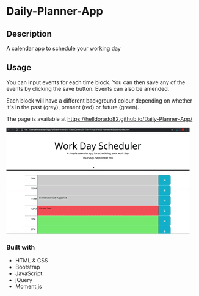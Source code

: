 # Daily-Planner-App

## Description

A calendar app to schedule your working day

## Usage

You can input events for each time block. You can then save any of the events by clicking the save button. Events can also be amended.

Each block will have a different background colour depending on whether it's in the past (grey), present (red) or future (green).

The page is available at https://helldorado82.github.io/Daily-Planner-App/

![preview screenshot of the calendar app](./assets/images/preview.gif)



### Built with

- HTML & CSS
- Bootstrap
- JavaScript
- jQuery
- Moment.js
